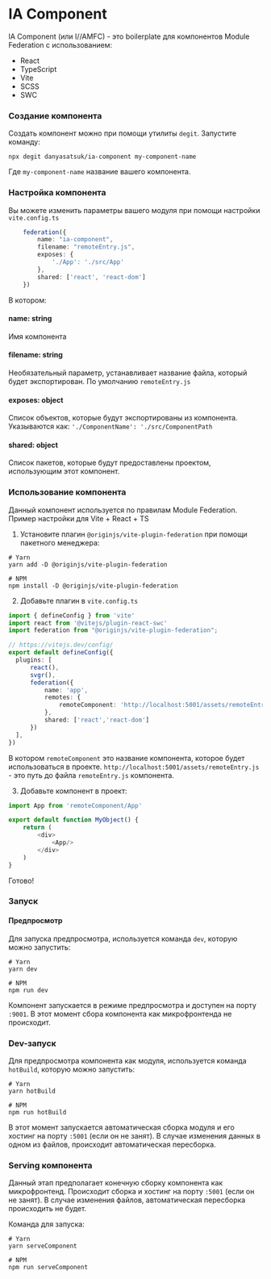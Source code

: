 # IA Component
IA Component (или I//AMFC) - это boilerplate для компонентов Module Federation с использованием:
- React
- TypeScript
- Vite
- SCSS
- SWC

### Создание компонента

Создать компонент можно при помощи утилиты `degit`. Запустите команду:

```shell
npx degit danyasatsuk/ia-component my-component-name
```

Где `my-component-name` название вашего компонента.

### Настройка компонента

Вы можете изменить параметры вашего модуля при помощи настройки `vite.config.ts`

```typescript
    federation({
        name: "ia-component",
        filename: "remoteEntry.js",
        exposes: {
            './App': './src/App'
        },
        shared: ['react', 'react-dom']
    })
```

В котором:

#### name: string
Имя компонента

#### filename: string
Необязательный параметр, устанавливает название файла, который будет экспортирован.
По умолчанию `remoteEntry.js`

#### exposes: object
Список объектов, которые будут экспортированы из компонента. Указываются как:
`'./ComponentName': './src/ComponentPath`

#### shared: object

Список пакетов, которые будут предоставлены проектом, использующим этот компонент.

### Использование компонента

Данный компонент используется по правилам Module Federation. Пример настройки для Vite + React + TS
1. Установите плагин `@originjs/vite-plugin-federation` при помощи пакетного менеджера:

```shell
# Yarn
yarn add -D @originjs/vite-plugin-federation
```

```shell
# NPM
npm install -D @originjs/vite-plugin-federation
```

2. Добавьте плагин в `vite.config.ts`
```typescript
import { defineConfig } from 'vite'
import react from '@vitejs/plugin-react-swc'
import federation from "@originjs/vite-plugin-federation";

// https://vitejs.dev/config/
export default defineConfig({
  plugins: [
      react(),
      svgr(),
      federation({
          name: 'app',
          remotes: {
              remoteComponent: 'http://localhost:5001/assets/remoteEntry.js',
          },
          shared: ['react','react-dom']
      })
  ],
})
```

В котором `remoteComponent` это название компонента, которое будет использоваться в проекте.
`http://localhost:5001/assets/remoteEntry.js` - это путь до файла `remoteEntry.js` компонента.

3. Добавьте компонент в проект:

```typescript jsx
import App from 'remoteComponent/App'

export default function MyObject() {
    return (
        <div>
            <App/>
        </div>
    )
}
```

Готово!

### Запуск
#### Предпросмотр
Для запуска предпросмотра, используется команда `dev`, которую можно запустить:

```shell
# Yarn
yarn dev
```

```shell
# NPM
npm run dev
```

Компонент запускается в режиме предпросмотра и доступен на порту `:9001`. В этот момент сбора компонента
как микрофронтенда не происходит.

### Dev-запуск
Для предпросмотра компонента как модуля, используется команда `hotBuild`, которую можно запустить:

```shell
# Yarn
yarn hotBuild
```

```shell
# NPM
npm run hotBuild
```

В этот момент запускается автоматическая сборка модуля и его хостинг на порту `:5001` (если он не занят). 
В случае изменения данных в одном из файлов, происходит автоматическая пересборка.

### Serving компонента

Данный этап предполагает конечную сборку компонента как микрофронтенд. Происходит сборка и хостинг на порту 
`:5001` (если он не занят). В случае изменения файлов, автоматическая пересборка происходить не будет.

Команда для запуска:

```shell
# Yarn
yarn serveComponent
```

```shell
# NPM
npm run serveComponent
```